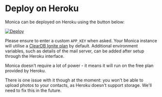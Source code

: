 # Deploy on Heroku

Monica can be deployed on Heroku using the button below:

[![Deploy](https://www.herokucdn.com/deploy/button.svg)](https://heroku.com/deploy)

Please ensure to enter a custom `APP_KEY` when asked. Your Monica instance will
utilise a [ClearDB Ignite plan](https://elements.heroku.com/addons/cleardb) by
default. Additional environment variables, such as details of the mail server,
can be added after setup through the Heroku interface.

Monica doesn't require a lot of power - it means it will run on the free plan
provided by Heroku.

There is one issue with it though at the moment: you won't be able to upload
photos to your contacts, as Heroku doesn't support storage. We'll need to fix
this in the future.
